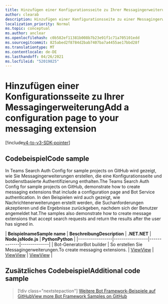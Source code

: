 ```yaml
---
title: Hinzufügen einer Konfigurationsseite zu Ihrer Messagingerweiterung
author: clearab
description: Hinzufügen einer Konfigurationsseite zu einer Messagingerweiterung
localization_priority: Normal
ms.topic: conceptual
ms.author: anclear
ms.openlocfilehash: c0b582ef11381b008b7b23e91f1c71a705101edd
ms.sourcegitcommit: 825abed2f8784d2bab7407ba7a4455ae17bbd28f
ms.translationtype: MT
ms.contentlocale: de-DE
ms.lasthandoff: 04/26/2021
ms.locfileid: "52019825"
---
```

# <a name="add-a-configuration-page-to-your-messaging-extension"></a><span data-ttu-id="e4e50-103">Hinzufügen einer Konfigurationsseite zu Ihrer Messagingerweiterung</span><span class="sxs-lookup"><span data-stu-id="e4e50-103">Add a configuration page to your messaging extension</span></span>

[!include[v4-to-v3-SDK-pointer](~/includes/v4-to-v3-pointer-me.md)]

## <a name="code-sample"></a><span data-ttu-id="e4e50-104">Codebeispiel</span><span class="sxs-lookup"><span data-stu-id="e4e50-104">Code sample</span></span>

<span data-ttu-id="e4e50-105">In Teams Search Auth Config for sample projects on GitHub wird gezeigt, wie Sie Messagingerweiterungen erstellen, die eine Konfigurationsseite und botdienstbasierte Authentifizierung enthalten.</span><span class="sxs-lookup"><span data-stu-id="e4e50-105">The Teams Search Auth Config for sample projects on GitHub, demonstrate how to create messaging extensions that include a configuration page and Bot Service authentication.</span></span> <span data-ttu-id="e4e50-106">In den Beispielen wird auch gezeigt, wie Nachrichtenerweiterungen erstellt werden, die Suchanforderungen akzeptieren und die Ergebnisse zurückgeben, nachdem sich der Benutzer angemeldet hat.</span><span class="sxs-lookup"><span data-stu-id="e4e50-106">The samples also demonstrate how to create message extensions that accept search requests and return the results after the user has signed in.</span></span>

| <span data-ttu-id="e4e50-107">**Beispielname**</span><span class="sxs-lookup"><span data-stu-id="e4e50-107">**Sample name**</span></span> | <span data-ttu-id="e4e50-108">**Beschreibung**</span><span class="sxs-lookup"><span data-stu-id="e4e50-108">**Description**</span></span> | <span data-ttu-id="e4e50-109">**.NET**</span><span class="sxs-lookup"><span data-stu-id="e4e50-109">**.NET**</span></span> | <span data-ttu-id="e4e50-110">**Node.js**</span><span class="sxs-lookup"><span data-stu-id="e4e50-110">**Node.js**</span></span> | <span data-ttu-id="e4e50-111">**Python**</span><span class="sxs-lookup"><span data-stu-id="e4e50-111">**Python**</span></span> |
|-----------------|-----------------|-------------|--------------|
| <span data-ttu-id="e4e50-112">Bot-Generator</span><span class="sxs-lookup"><span data-stu-id="e4e50-112">Bot builder</span></span> | <span data-ttu-id="e4e50-113">So erstellen Sie Messagingerweiterungen.</span><span class="sxs-lookup"><span data-stu-id="e4e50-113">To create messaging extensions.</span></span> | [<span data-ttu-id="e4e50-114">View</span><span class="sxs-lookup"><span data-stu-id="e4e50-114">View</span></span>](https://github.com/microsoft/BotBuilder-Samples/tree/master/samples/csharp_dotnetcore/52.teams-messaging-extensions-search-auth-config) | [<span data-ttu-id="e4e50-115">View</span><span class="sxs-lookup"><span data-stu-id="e4e50-115">View</span></span>](https://github.com/microsoft/BotBuilder-Samples/tree/master/samples/javascript_nodejs/52.teams-messaging-extensions-search-auth-config) | [<span data-ttu-id="e4e50-116">View</span><span class="sxs-lookup"><span data-stu-id="e4e50-116">View</span></span>]( https://github.com/microsoft/BotBuilder-Samples/tree/main/samples/python/50.teams-messaging-extension-search) |

## <a name="additional-code-sample"></a><span data-ttu-id="e4e50-117">Zusätzliches Codebeispiel</span><span class="sxs-lookup"><span data-stu-id="e4e50-117">Additional code sample</span></span>

> [!div class="nextstepaction"]
> [<span data-ttu-id="e4e50-118">Weitere Bot Framework-Beispiele auf GitHub</span><span class="sxs-lookup"><span data-stu-id="e4e50-118">View more Bot Framework Samples on GitHub</span></span>](https://github.com/microsoft/BotBuilder-Samples)
